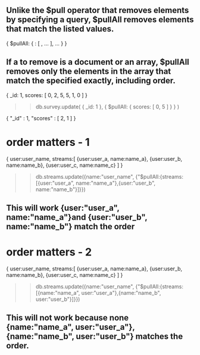 ## Unlike the $pull operator that removes elements by specifying a query, $pullAll removes elements that match the listed values.

{ $pullAll: { <field1>: [ <value1>, <value2> ... ], ... } }

## If a <value> to remove is a document or an array, $pullAll removes only the elements in the array that match the specified <value> exactly, including order.

{ 
  _id: 1, 
  scores: [ 0, 2, 5, 5, 1, 0 ] 
}

>> db.survey.update( { _id: 1 }, { $pullAll: { scores: [ 0, 5 ] } } )

{ 
  "_id" : 1, 
  "scores" : [ 2, 1 ] 
}

# order matters - 1
{
    user:user_name, 
    streams:[
        {user:user_a, name:name_a}, 
        {user:user_b, name:name_b},
        {user:user_c, name:name_c}
    ]
}

>> db.streams.update({name:"user_name", {"$pullAll:{streams:[{user:"user_a", name:"name_a"},{user:"user_b", name:"name_b"}]}})

## This will work {user:"user_a", name:"name_a"}and {user:"user_b", name:"name_b"} match the order

# order matters - 2
{
    user:user_name, 
    streams:[
        {user:user_a, name:name_a}, 
        {user:user_b, name:name_b},
        {user:user_c, name:name_c}
    ]
}

>> db.streams.update({name:"user_name", {"$pullAll:{streams:[{name:"name_a", user:"user_a"},{name:"name_b", user:"user_b"}]}})

## This will not work because none {name:"name_a", user:"user_a"},{name:"name_b", user:"user_b"} matches the order.